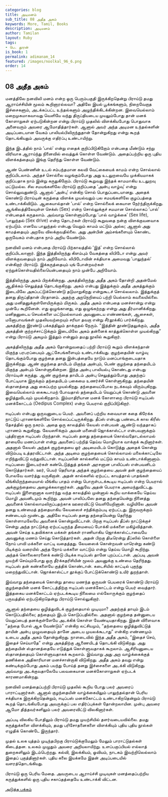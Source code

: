 ```yaml
---
categories: blog
title: அடிமனம்
sub_title: 08 அதீத அகம்
keywords: More, Tamil, Books
description: அடிமனம்
author: Tamilan
layout: Ruby
tags:
- பெ. தூரன்
is_book: 1
permalink: adimanam_14
featured: /images/noolkal_96_6.png
order: 14
---
```



## 08 அதீத அகம்

மனத்திலே நனவிலி மனம் என்ற ஒரு பெரும்பகுதி இருக்கிறதென்று பிராய்டு தமது ஆராய்ச்சியின் மூலம் கூறினாரல்லவா? அதிலே இயல் பூக்கங்களும், நிறைவேறாத இச்சைகளும், அடக்கப்பட்ட உந்தல்களும் அழுந்திக்கிடக்கின்றன. இவையெல்லாம் மறைமுகமாகவாவது வெளியே வந்து திருப்தியடைய முயலும்போது தான் மனக் கோளாறுகள் ஏற்படுகின்றன என்று பிராய்டு முதலில் விளக்கியபோது பொதுவாக அனைவரும் அவரை ஆமோதித்தார்கள். ஆனால் அவர் அந்த அடிமன உந்தல்களின் அடிப்படையான வேகம் பாலியல்பிலிருந்துதான் தோன்றுகிறது என்று கூறத் தொடங்கியதும் அவருக்கு எதிர்ப்பு உண்டாயிற்று.

இந்த இடத்தில் நாம் ‘பால்’ என்று எதைக் குறிப்பிடுகிறோம் என்பதை மீண்டும் சற்று விரிவாக ஆராய்ந்து நினைவில் வைத்துக் கொள்ள வேண்டும். அதைப்பற்றிய ஒரு புதிய விளக்கத்தையும் இங்கு தெரிந்து கொள்ள வேண்டும்.

ஆண் பெண்ணின் உடல் சம்பந்தமான கலவி வேட்கையைக் காமம் என்ற சொல்லால் குறிப்பிடலாம். அந்தச் சொல்லை வழங்கும்போது அது உடலுறவையே முக்கியமாகக் குறிப்பதாக நாம் இன்று கருதுகிறோம். பிராய்டு கூறுவது இந்தக் காமமாகிய உடலுறவு மட்டுமல்ல. சில சமயங்களிலே பிராய்டு குறிப்பதை ‘அன்பு வாழ்வு’ என்று சொல்லுவதுண்டு. ஆனால் ‘அன்பு’ என்கிற சொல் பொதுப்படையானது. அதைக் கொண்டு பிராய்டின் கருத்தை விளக்க முயல்வதும் பல சமயங்களிலே குழப்பத்தை உண்டாக்கிவிடும். ஆகையால்தான் ‘பால்’ என்ற சொல்லைக் கையாள நேர்ந்திருக்கிறது. ஆங்கிலத்திலேயுள்ள செக்ஸ் (Sex) என்ற சொல்லுக்குச் சமமான சொல்லாகப் ‘பால்’ என்பதைக் கருதலாம். அவ்வாறு கொள்ளும்போது ‘பால் வாழ்க்கை’ (Sex life), ‘பாலுந்தல் (Sex drive) என்ற தொடர்கள் பிராய்டு கூறுவதை நன்கு விளக்குவனவாக ஏற்படும். எனவே பாலுந்தல் என்பது வெறும் காமம் மட்டும் அல்ல; ஆனால் அது காமத்தையும் அறவே விலக்குவதில்லை. அது அன்பின் அம்சங்களையும் கொண்ட ஒருவேகம் என்பதாக நாம் அறிய வேண்டும்.

நனவிலி மனம் என்பதை பிராய்டு பிற்காலத்தில் ‘இத்’ என்ற சொல்லால் குறிப்பிடலானார். இந்த இத்திலிருந்து கிளம்பும் வேகத்தை லிபிடோ என்று அவர் விளக்குவதையும் நாம் அறிவோம். லிபிடோவின் சக்தியாக அமைவது ‘பாலுந்தல்’ என்கிறார் பிராய்டு. இக்கருத்தையும் யுங் போன்றவர்கள் ஏற்றுக்கொள்வதில்லையென்பதையும் நாம் முன்பே அறிவோம்.

இத்திலிருந்து அகம் பிறக்கின்றது. அகத்திலிருந்து அதீத அகம் தோன்றி அதன்மேல் ஆதிக்கம் செலுத்தத் தொடங்குகிறது. அகம் என்பது இத்துக்கும் அதீத அகத்துக்கும் இடையிலே அகப்பட்டுக்கொண்டு தடுமாறுகிறது என்றுகூடச் சொல்லலாம். இத்துக்குத் தனது திருப்திதான் பிரதானம். அதற்கு அறநெறியைப் பற்றி யெல்லாம் கவலையில்லை. அது மனிதனுக்குள்ளேயிருக்கும் மிருகம். அதீத அகம் என்பதை மனச்சான்று என்று முன்பே கூறினேன். எது ஒழுங்கானது, எது ஒழுங்கற்றது என்று அது தீர்மானிக்கிறது. மனிதனுடைய செயல்களை மட்டுமல்லாமல் அவனுடைய எண்ணங்கள், ஆசைகள், மனோபாவங்கள் முதலியவற்றையும் சரியா தவறா என்று சீர்தூக்கிப் பார்க்கிறது. அகத்திற்கு இரண்டு பக்கத்திலும் தாக்குதல் நேரும். “இத்தின் தூண்டுதலுக்கும், அதீத அகத்தின் குற்றச்சாட்டுக்கும் இடையிலே அகம் தன்னைக் காத்துக்கொள்ள முயல்கிறது” என்று பிராய்டு அகமும் இத்தும் என்னும் தமது நூலில் கூறுகிறார்.

அகத்திலிருந்து அதீத அகம் தோன்றுவதைப் பற்றி பிராய்டு கூறும் விளக்கந்தான் மிகுந்த பரபரப்பையும் ஆட்சேபங்களையும் உண்டாக்கியது. குழந்தையின் வாழ்வு தொடங்கும்போது குழந்தை தனது இன்பத்தையே நாடும் மனப்பாங்குடையதாக இருக்கிறது. ஆண் குழந்தை தாயிடம் மிகுந்த அன்பும், பெண் குழந்தை தந்தையிடம் மிகுந்த அன்பும் கொள்ளுகின்றன. இந்த அன்பு பாலியல்பு கொண்டது என்பது பிராய்டின் கருத்து. ஆண் குழந்தை தாயிடம் அன்பு செலுத்தும்போது அதற்குப் போட்டியாக இருக்கும் தந்தையிடம் பகைமை உணர்ச்சி கொள்ளுகிறது. தந்தையின் ஸ்தானத்தை அது கைப்பற்ற முயல்கிறது. தந்தையைப்போல நடக்கவும் விரும்புகிறது. இவையெல்லாம் கைகூடாமற் போவதால் தந்தையிடம் வெறுப்புக் கொண்டு அவனை ஒழித்துவிடவும் முயல்கிறதாம். இம்மாதிரியான மனக் கோளாறை பிராய்டு ஈடிப்பஸ் மனக்கோட்டம் (Oedipus Complex) என்ற பெயரால் குறிப்பிடுகிறார்.

ஈடிப்பஸ் என்பது ஒருவனுடைய பெயர். அவனைப் பற்றிய சுவையான கதை கிரேக்க நாட்டுப் புராணங்களிலே சொல்லப்பட்டிருக்கிறது. தீப்ஸ் என்பது பண்டைக் கால கிரீஸ் தேசத்தில் ஒரு நகரம். அதை ஒரு காலத்தில் லேயஸ் என்பவன் ஆண்டு வந்ததாகப் புராணம் கூறுகிறது. லேயஸூக்கும் அவன் மனைவி ஜொக்காஸ்ட்டா என்பவளுக்கும் புத்திரனாக ஈடிப்பஸ் பிறந்தான். ஈடிப்பஸ் தனது தந்தையைக் கொல்வதோடல்லாமல் தாயையே மணப்பான் என்று அவனைப் பற்றித் தெய்வ மொழியாக வாக்குக் கூறினார்கள். அதனால் லேயஸ் அந்தக் குழந்தையை ஓர் அடிமையிடம் கொடுத்து அதைக் கொன்று விடும்படி உத்தரவிட்டான். அந்த அடிமை குழந்தையைக் கொல்லாமல் மலைக்காட்டிலே எறிந்துவிட்டு வந்துவிட்டான். ஈடிப்பஸின் கால்களில் மட்டும் காயம் உண்டாக்கினானாம். ஈடிப்பஸை இடையர்கள் கண்டெடுத்துத் தங்கள் அரசனான பாலிப்பஸ் என்பவனிடம் கொடுத்தார்கள். ஊர், பெயர் தெரியாத அந்தக் குழந்தையை அவன் தன் குழந்தையைப் போலவே வளர்த்து வருகிறான். அதன் கால்களில் ஏற்பட்ட காயத்தால் பாதங்கள் வீங்கியிருந்தமையால் வீங்கிய பாதம் என்று பொருள்படக்கூடிய ஈடிப்பஸ் என்ற பெயரால் அக்குழந்தையை அழைக்கலானார்கள். அதுவே அதன் பெயராக அமைந்துவிட்டது. ஈடிப்பஸ் இளைஞனாக வளர்ந்து வந்த காலத்தில் முன்னால் கூறிய வாக்கையே தெய்வ மொழி அவனிடமும் கூறிற்று. அவன் பாலிப்பஸே தனது தந்தையென்று நினைத்து அவனைக் கொல்லாமலிருப்பதற்காக ஊரைவிட்டு வெளியேறினான். வழியிலே அவன் தனது உண்மைத் தந்தையாகிய லேயஸைச் சந்திக்கும்படி ஏற்பட்டது. இருவருக்கும் சண்டையும் மூண்டது. அதிலே ஈடிப்பஸ் தனது தந்தையென்று தெரிந்து கொள்ளாமலேயே அவனைக் கொன்றுவிட்டான். பிறகு ஈடிப்பஸ் தீப்ஸ் நாட்டுக்குச் சென்று அந்த நாட்டுக்கு ஏற்பட்டிருந்த தீமையைப் போக்கி மக்களை மகிழ்வித்தான். அவன் செய்த உதவிக்காக மக்கள் தங்கள் ராணியாகிய ஜொக்காஸ்ட்டாவையே அவனுக்கு மணம் செய்து கொடுத்தார்கள். அதன் பிறகு திடீரென்று தீப்ஸில் கொள்ளை நோய் பாவி மக்களை வாட்டி வதைத்தது. லேயஸைக் கொன்றவன் யாரென்று கண்டு பிடிக்கும் வரையில் அந்த நோய் மக்களை வாட்டும் என்று தெய்வ மொழி கூறிற்று. அந்தக் கொலைகாரனைக் கண்டு பிடிக்க ஈடிப்பஸ் தானே புறப்பட்டான். அப்படி அவன் முயற்சி செய்யும்போது ஒரு தீர்க்கதரிசியின் மூலம் அவனுக்கு உண்மை தெரிந்தது. ஈடிப்பஸ் தன் கண்களையே குத்திக் கொண்டான். கடைசியில் காட்டில் புகுந்து மறைந்துவிட்டான். ஜொக்காஸ்ட்டா
தூக்குப் போட்டுக்கொண்டு உயிர் துறந்தாள்.

இவ்வாறு தந்தையைக் கொன்று தாயை மணந்த ஒருவன் பெயரைக் கொண்டு பிராய்டு குழந்தையின் மனக் கோட்டத்திற்கு ஈடிப்பஸ் மனக்கோட்டம் என்று பெயர் வைத்தார். இத்தகைய மனக்கோட்டம் ஏற்படக்கூடிய நிலைமை எல்லோருக்கும் குழந்தைப் பருவத்தில் ஏற்படுகிறதென்று பிராய்டு சொல்லுகிறார்.

ஆனால் தந்தையை ஒழித்துவிடக் குழந்தையால் முடியுமா? அதற்குத் தாயும் இடம் கொடுப்பதில்லை; தந்தையும் இடம் கொடுப்பதில்லை. அதனால் குழந்தை தன்னுடைய வெறுப்பைத் தனக்குள்ளேயே அடக்கிக் கொள்ள வேண்டியதாகிறது. இதன் விளைவாக “தந்தை போல் ஆக வேண்டும்” என்கிற லட்சியமும், “தந்தையை ஒழித்துவிட்டுத் தாயின் அன்பு முழுவதையும் தானே அடைய முயலக்கூடாது” என்கிற எண்ணமும் உடைய அதீத அகம் தோன்றுகிறது. நாளடைவில் இந்த அதீத அகம், “இதைச் செய், இதைச் செய்யாதே” என்று அகத்திற்கு ﻿ஆணையிடத் தொடங்கி விடுகிறது. அது தந்தையின் ஸ்தானத்தையே எடுத்துக் கொள்ளுவதாகக் கூறலாம். ஆசிரியனுடைய ஸ்தானத்தையும் கொள்ளுவதாகக் கூறலாம். இவ்வாறு அது அற வாழ்க்கைக்குத் தணிக்கை அதிகாரியான மனச்சான்றாகி விடுகிறது. அதீத அகம் தவறு என்று கண்டிக்கும்போது அகம் பயந்து போய்த் தனது இச்சைகளை அடக்கி விடுகிறது. அவ்வாறு அடக்குவதாலேயே பலவகையான மனக்கோளாறுகள் ஏற்படக் காரணமாகின்றது.

நனவிலி மனத்தைப்பற்றி பிராய்டு முதலில் கூறிய போது பலர் அவரைப் பாராட்டினார்கள். ஆனால் குழந்தையின் வாழ்க்கையிலும் பாலுந்தல்தான் பெரிய சக்தியாக இருக்கிறதென்றும், ஈடிப்பஸ் மனக்கோட்டம் உண்டாகிறதென்றும் பிராய்டு கூறத் தொடங்கியபோது அவருக்குப் பல எதிர்ப்புக்கள் தோன்றலாயின. முன்பு அவரை ஆமோ தித்தவர்களிலும் பலர் அவரைவிட்டு விலகினார்கள்.

அப்படி விலகிய போதிலும் பிராய்டு தமது முயற்சியில் தளர்வடையவில்லை. தமது கருத்துக்களை விளக்கியும், தமது பரிசோதனைகளை விளக்கியும் புதிய புதிய நூல்கள் எழுதிக் கொண்டே இருந்தார்.

முதல் உலக யுத்தம் முடிந்தபிறகு பிராய்டுக்குமேலும் மேலும் பாராட்டுதல்கள் கிடைத்தன. உலகம் முழுதும் அவரை அறியலாயிற்று. உளப்பகுப்பியல் எல்லாத் துறைகளிலும் இடம்பெற்றது. கல்வி, இலக்கியம், ஓவியம், நாடகம் இவற்றிலெல்லாம் இதைப் புகுத்தினார்கள். புதிய கலை இயக்கமே இதன் அடிப்படையில் வளரத்தொடங்கியது.

பிராய்டு ஒரு பெரிய மேதை. அவருடைய ஆராய்ச்சி முடிவுகள் மனத்தைப்பற்றிய கருத்துக்களில் ஒரு புதிய சகாப்தத்தையே உண்டாக்கி விட்டன.

[அடுத்த பக்கம்](adimanam_15)